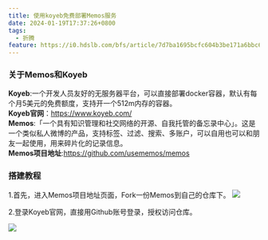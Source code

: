 ```yaml
---
title: 使用koyeb免费部署Memos服务
date: 2024-01-19T17:37:26+0800
tags:
  - 折腾
feature: https://i0.hdslb.com/bfs/article/7d7ba1695bcfc604b3be171a6bbc67a5514080334.jpg
---
```

### 关于Memos和Koyeb

**Koyeb**:一个开发人员友好的无服务器平台，可以直接部署docker容器，默认有每个月5美元的免费额度，支持开一个512m内存的容器。</br>
**Koyeb官网**：<https://www.koyeb.com/>  
**Memos**:「一个具有知识管理和社交网络的开源、自我托管的备忘录中心」。这是一个类似私人微博的产品，支持标签、过滤、搜索、多账户，可以自用也可以和朋友一起使用，用来碎片化的记录信息。</br>
**Memos项目地址**:<https://github.com/usememos/memos>

### 搭建教程
1.首先，进入Memos项目地址页面，Fork一份Memos到自己的仓库下。
![](https://i0.hdslb.com/bfs/article/890408e8ece9249597356dd8429da49f514080334.png)


2.登录Koyeb官网，直接用Github账号登录，授权访问仓库。

![](https://i0.hdslb.com/bfs/article/4cf8061789e3f2010ebb8556801c285b514080334.png)
